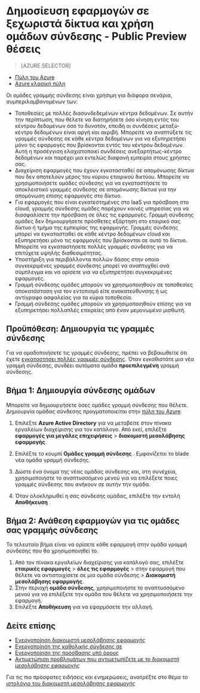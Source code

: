 <properties
    pageTitle="Εργασία με γραμμές σύνδεσης διακομιστή μεσολάβησης εφαρμογής Azure AD | Microsoft Azure"
    description="Περιγράφει πώς μπορείτε να δημιουργήσετε και να διαχειριστείτε τις ομάδες των γραμμών σύνδεσης στο διακομιστή μεσολάβησης εφαρμογής Azure AD."
    services="active-directory"
    documentationCenter=""
    authors="kgremban"
    manager="femila"
    editor=""/>

<tags
    ms.service="active-directory"
    ms.workload="identity"
    ms.tgt_pltfrm="na"
    ms.devlang="na"
    ms.topic="article"
    ms.date="09/09/2016"
    ms.author="kgremban"/>


# <a name="publish-applications-on-separate-networks-and-locations-using-connector-groups---public-preview"></a>Δημοσίευση εφαρμογών σε ξεχωριστά δίκτυα και χρήση ομάδων σύνδεσης - Public Preview θέσεις

> [AZURE.SELECTOR]
- [Πύλη του Azure](active-directory-application-proxy-connectors-azure-portal.md)
- [Azure κλασική πύλη](active-directory-application-proxy-connectors.md)


Οι ομάδες γραμμής σύνδεσης είναι χρήσιμη για διάφορα σενάρια, συμπεριλαμβανομένων των:

- Τοποθεσίες με πολλές διασυνδεδεμένων κέντρα δεδομένων. Σε αυτήν την περίπτωση, που θέλετε να διατηρήσετε όσο κίνηση εντός του κέντρου δεδομένων όσο το δυνατόν, επειδή οι συνδέσεις μεταξύ-κέντρο δεδομένων είναι αργή και ακριβή. Μπορείτε να αναπτύξετε τις γραμμές σύνδεσης σε κάθε κέντρα δεδομένων για να εξυπηρετήσει μόνο τις εφαρμογές που βρίσκονται εντός του κέντρου δεδομένων. Αυτή η προσέγγιση ελαχιστοποιεί συνδέσεις ανεξαρτήτως-κέντρο δεδομένων και παρέχει μια εντελώς διαφανή εμπειρία στους χρήστες σας.
- Διαχείριση εφαρμογές που έχουν εγκατασταθεί σε απομόνωσης δίκτυα που δεν αποτελούν μέρος του κύριου εταιρικού δικτύου. Μπορείτε να χρησιμοποιήσετε ομάδες σύνδεσης για να εγκαταστήσετε το αποκλειστικό γραμμές σύνδεσης σε απομόνωσης δίκτυα για την απομόνωση επίσης εφαρμογές στο δίκτυο.
- Για εφαρμογές που είναι εγκατεστημένες στο IaaS για πρόσβαση στο cloud, γραμμής σύνδεσης ομάδες παρέχουν κοινές υπηρεσίας για να διασφαλίσετε την πρόσβαση σε όλες τις εφαρμογές. Γραμμή σύνδεσης ομάδες δεν δημιουργήσετε πρόσθετες εξάρτηση στο εταιρικό σας δίκτυο ή τμήμα της εμπειρίας της εφαρμογής. Γραμμές σύνδεσης μπορεί να εγκατασταθεί σε κάθε κέντρο δεδομένων cloud και εξυπηρετήσει μόνο τις εφαρμογές που βρίσκονται σε αυτό το δίκτυο. Μπορείτε να εγκαταστήσετε πολλές γραμμές σύνδεσης για να επιτύχετε υψηλής διαθεσιμότητας.
- Υποστήριξη για περιβάλλοντα πολλών δάσος στην οποία συγκεκριμένες γραμμές σύνδεσης μπορεί να αναπτυχθεί ανά σύμπλεγμα και να ορίσετε για να εξυπηρετήσει συγκεκριμένες εφαρμογές.
- Γραμμή σύνδεσης ομάδες μπορούν να χρησιμοποιηθούν σε τοποθεσίες αποκατάσταση για τον εντοπισμό είτε ανακατεύθυνσης ή ως αντίγραφο ασφαλείας για τα κύρια τοποθεσία.
- Γραμμή σύνδεσης ομάδες μπορούν να χρησιμοποιηθούν επίσης για να εξυπηρετήσει πολλαπλές εταιρείες από έναν μεμονωμένο μισθωτή.

## <a name="prerequisite-create-your-connectors"></a>Προϋπόθεση: Δημιουργία τις γραμμές σύνδεσης
Για να ομαδοποιήσετε τις γραμμές σύνδεσης, πρέπει να βεβαιωθείτε ότι έχετε [εγκαταστήσει πολλές γραμμές σύνδεσης](active-directory-application-proxy-enable.md). Όταν εγκαθιστάτε μια νέα γραμμή σύνδεσης, συνδέει αυτόματα ομάδα **προεπιλεγμένη** γραμμή σύνδεσης.

## <a name="step-1-create-connector-groups"></a>Βήμα 1: Δημιουργία σύνδεσης ομάδων
Μπορείτε να δημιουργήσετε όσες ομάδες γραμμή σύνδεσης που θέλετε. Δημιουργία ομάδας σύνδεσης πραγματοποιείται στην [πύλη του Azure](https://portal.azure.com).

1. Επιλέξτε **Azure Active Directory** για να μεταβείτε στον πίνακα εργαλείων διαχείρισης για τον κατάλογο. Από εκεί, επιλέξτε **εφαρμογές για μεγάλες επιχειρήσεις** > **διακομιστή μεσολάβησης εφαρμογής**.

2. Επιλέξτε το κουμπί **Ομάδες γραμμή σύνδεσης** . Εμφανίζεται το blade νέα ομάδα γραμμή σύνδεσης.

3. Δώστε ένα όνομα της νέας ομάδας σύνδεσης και, στη συνέχεια, χρησιμοποιήστε το αναπτυσσόμενο μενού για να επιλέξετε ποιες γραμμές σύνδεσης που ανήκουν σε αυτήν την ομάδα.

4. Όταν ολοκληρωθεί η σας σύνδεσης ομάδας, επιλέξτε την εντολή **Αποθήκευση** .

## <a name="step-2-assign-applications-to-your-connector-groups"></a>Βήμα 2: Ανάθεση εφαρμογών για τις ομάδες σας γραμμής σύνδεσης
Το τελευταίο βήμα είναι να ορίσετε κάθε εφαρμογή στην ομάδα γραμμή σύνδεσης που θα χρησιμοποιηθεί το.

1. Από τον πίνακα εργαλείων διαχείρισης για κατάλογό σας, επιλέξτε **εταιρικές εφαρμογές** > **όλες τις εφαρμογές** > στην εφαρμογή που θέλετε να αντιστοιχίσετε σε μια ομάδα σύνδεσης > **Διακομιστή μεσολάβησης εφαρμογής**.
2. Στην περιοχή **ομάδα σύνδεσης**, χρησιμοποιήστε το αναπτυσσόμενο μενού για να επιλέξετε την ομάδα που θέλετε να χρησιμοποιήσετε την εφαρμογή.
3. Επιλέξτε **Αποθήκευση** για να εφαρμόσετε την αλλαγή.


## <a name="see-also"></a>Δείτε επίσης

- [Ενεργοποίηση διακομιστή μεσολάβησης εφαρμογής](active-directory-application-proxy-enable.md)
- [Ενεργοποίηση της καθολικής σύνδεσης σε](active-directory-application-proxy-sso-using-kcd.md)
- [Ενεργοποίηση της πρόσβασης υπό όρους](active-directory-application-proxy-conditional-access.md)
- [Αντιμετώπιση προβλημάτων που αντιμετωπίζετε με το διακομιστή μεσολάβησης εφαρμογής](active-directory-application-proxy-troubleshoot.md)

Για τις πιο πρόσφατες ειδήσεις και ενημερώσεις, ανατρέξτε στο θέμα το [ιστολόγιο του διακομιστή μεσολάβησης εφαρμογής](http://blogs.technet.com/b/applicationproxyblog/)
